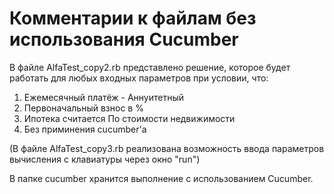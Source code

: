 # Комментарии к файлам без использования Cucumber

В файле AlfaTest_copy2.rb представлено решение, которое будет работать для любых входных параметров при условии, что:
1) Ежемесячный платёж - Аннуитетный
2) Первоначальный взнос в %
3) Ипотека считается По стоимости недвижимости
4) Без приминения cucumber'а

(В файле AlfaTest_copy3.rb реализована возможность ввода параметров вычисления с клавиатуры через окно "run")

В папке cucumber хранится выполнение с использованием Cucumber. 
